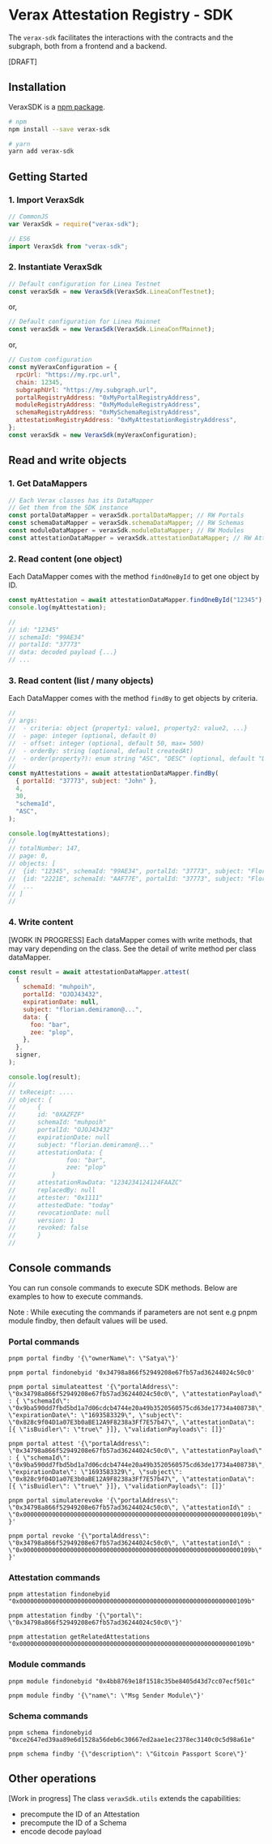 # Verax Attestation Registry - SDK

The `verax-sdk` facilitates the interactions with the contracts and the subgraph, both from a frontend and a backend.

[DRAFT]

## Installation

VeraxSDK is a [npm package](https://www.npmjs.com/package/verax-sdk/).

```bash
# npm
npm install --save verax-sdk
```

```bash
# yarn
yarn add verax-sdk
```

## Getting Started

### 1. Import VeraxSdk

```js
// CommonJS
var VeraxSdk = require("verax-sdk");
```

```js
// ES6
import VeraxSdk from "verax-sdk";
```

### 2. Instantiate VeraxSdk

```js
// Default configuration for Linea Testnet
const veraxSdk = new VeraxSdk(VeraxSdk.LineaConfTestnet);
```

or,

```js
// Default configuration for Linea Mainnet
const veraxSdk = new VeraxSdk(VeraxSdk.LineaConfMainnet);
```

or,

```js
// Custom configuration
const myVeraxConfiguration = {
  rpcUrl: "https://my.rpc.url",
  chain: 12345,
  subgraphUrl: "https://my.subgraph.url",
  portalRegistryAddress: "0xMyPortalRegistryAddress",
  moduleRegistryAddress: "0xMyModuleRegistryAddress",
  schemaRegistryAddress: "0xMySchemaRegistryAddress",
  attestationRegistryAddress: "0xMyAttestationRegistryAddress",
};
const veraxSdk = new VeraxSdk(myVeraxConfiguration);
```

## Read and write objects

### 1. Get DataMappers

```js
// Each Verax classes has its DataMapper
// Get them from the SDK instance
const portalDataMapper = veraxSdk.portalDataMapper; // RW Portals
const schemaDataMapper = veraxSdk.schemaDataMapper; // RW Schemas
const moduleDataMapper = veraxSdk.moduleDataMapper; // RW Modules
const attestationDataMapper = veraxSdk.attestationDataMapper; // RW Attestations
```

### 2. Read content (one object)

Each DataMapper comes with the method `findOneById` to get one object by ID.

```js
const myAttestation = await attestationDataMapper.findOneById("12345");
console.log(myAttestation);

//
// id: "12345"
// schemaId: "99AE34"
// portalId: "37773"
// data: decoded payload {...}
// ...
```

### 3. Read content (list / many objects)

Each DataMapper comes with the method `findBy` to get objects by criteria.

```js
//
// args:
// 	- criteria: object {property1: value1, property2: value2, ...}
// 	- page: integer (optional, default 0)
// 	- offset: integer (optional, default 50, max= 500)
// 	- orderBy: string (optional, default createdAt)
// 	- order(property?): enum string "ASC", "DESC" (optional, default "DESC")
//
const myAttestations = await attestationDataMapper.findBy(
  { portalId: "37773", subject: "John" },
  4,
  30,
  "schemaId",
  "ASC",
);

console.log(myAttestations);
//
// totalNumber: 147,
// page: 0,
// objects: [
// 	{id: "12345", schemaId: "99AE34", portalId: "37773", subject: "Florian", ...},
// 	{id: "2221E", schemaId: "AAF77E", portalId: "37773", subject: "Florian", ...},
// 	...
// ]
//
```

### 4. Write content

[WORK IN PROGRESS] Each dataMapper comes with write methods, that may vary depending on the class. See the detail of
write method per class dataMapper.

```js
const result = await attestationDataMapper.attest(
  {
    schemaId: "muhpoih",
    portalId: "OJOJ43432",
    expirationDate: null,
    subject: "florian.demiramon@...",
    data: {
      foo: "bar",
      zee: "plop",
    },
  },
  signer,
);

console.log(result);
//
// txReceipt: ....
// object: {
//		{
//		id: "0XAZFZF"
//		schemaId: "muhpoih"
//		portalId: "OJOJ43432"
//		expirationDate: null
//		subject: "florian.demiramon@..."
//		attestationData: {
//				foo: "bar",
//				zee: "plop"
//			}
//		attestationRawData: "1234234124124FAAZC"
//		replacedBy: null
//		attester: "0x1111"
//		attestedDate: "today"
//		revocationDate: null
//		version: 1
//		revoked: false
//		}
//
```

## Console commands

You can run console commands to execute SDK methods. Below are examples to how to execute commands.

Note : While executing the commands if parameters are not sent e.g pnpm module findby, then default values will be used.

### Portal commands

```
pnpm portal findby '{\"ownerName\": \"Satya\"}'

pnpm portal findonebyid '0x34798a866f52949208e67fb57ad36244024c50c0'

pnpm portal simulateattest '{\"portalAddress\": \"0x34798a866f52949208e67fb57ad36244024c50c0\", \"attestationPayload\" : { \"schemaId\": \"0x9ba590dd7fbd5bd1a7d06cdcb4744e20a49b3520560575cd63de17734a408738\", \"expirationDate\": \"1693583329\", \"subject\": \"0x828c9f04D1a07E3b0aBE12A9F8238a3Ff7E57b47\", \"attestationData\": [{ \"isBuidler\": \"true\" }]}, \"validationPayloads\": []}'

pnpm portal attest '{\"portalAddress\": \"0x34798a866f52949208e67fb57ad36244024c50c0\", \"attestationPayload\" : { \"schemaId\": \"0x9ba590dd7fbd5bd1a7d06cdcb4744e20a49b3520560575cd63de17734a408738\", \"expirationDate\": \"1693583329\", \"subject\": \"0x828c9f04D1a07E3b0aBE12A9F8238a3Ff7E57b47\", \"attestationData\": [{ \"isBuidler\": \"true\" }]}, \"validationPayloads\": []}'

pnpm portal simulaterevoke '{\"portalAddress\": \"0x34798a866f52949208e67fb57ad36244024c50c0\", \"attestationId\" : \"0x000000000000000000000000000000000000000000000000000000000000109b\" }'

pnpm portal revoke '{\"portalAddress\": \"0x34798a866f52949208e67fb57ad36244024c50c0\", \"attestationId\" : \"0x000000000000000000000000000000000000000000000000000000000000109b\" }'
```

### Attestation commands

```
pnpm attestation findonebyid "0x000000000000000000000000000000000000000000000000000000000000109b"

pnpm attestation findby '{\"portal\": \"0x34798a866f52949208e67fb57ad36244024c50c0\"}'

pnpm attestation getRelatedAttestations "0x000000000000000000000000000000000000000000000000000000000000109b"
```

### Module commands

```
pnpm module findonebyid "0x4bb8769e18f1518c35be8405d43d7cc07ecf501c"

pnpm module findby '{\"name\": \"Msg Sender Module\"}'
```

### Schema commands

```
pnpm schema findonebyid "0xce2647ed39aa89e6d1528a56deb6c30667ed2aae1ec2378ec3140c0c5d98a61e"

pnpm schema findby '{\"description\": \"Gitcoin Passport Score\"}'
```

## Other operations

[Work in progress] The class `veraxSdk.utils` extends the capabilities:

- precompute the ID of an Attestation
- precompute the ID of a Schema
- encode decode payload

